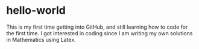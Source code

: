 # hello-world

This is my first time getting into GitHub, and still learning how to code for the first time. I got interested in coding since I am writing my own solutions in Mathematics using Latex. 
